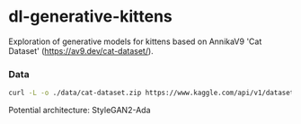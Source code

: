# dl-generative-kittens
Exploration of generative models for kittens based on AnnikaV9 'Cat Dataset' (https://av9.dev/cat-dataset/).

### Data
```bash
curl -L -o ./data/cat-dataset.zip https://www.kaggle.com/api/v1/datasets/download/borhanitrash/cat-dataset
```

Potential architecture: StyleGAN2-Ada
